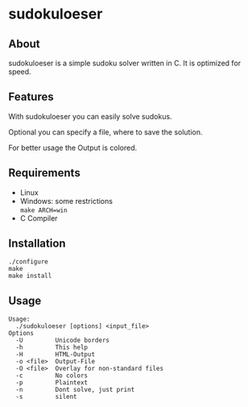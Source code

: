 # sudokuloeser

## About

sudokuloeser is a simple sudoku solver written in C. It is optimized for speed.

## Features

With sudokuloeser you can easily solve sudokus.

Optional you can specify a file, where to save the solution.

For better usage the Output is colored.

## Requirements

* Linux
* Windows: some restrictions  
  `make ARCH=win`
* C Compiler

## Installation

    ./configure
    make
    make install

## Usage

    Usage:
      ./sudokuloeser [options] <input_file>
    Options
      -U         Unicode borders
      -h         This help
      -H         HTML-Output
      -o <file>  Output-File
      -O <file>  Overlay for non-standard files
      -c         No colors
      -p         Plaintext
      -n         Dont solve, just print
      -s         silent
